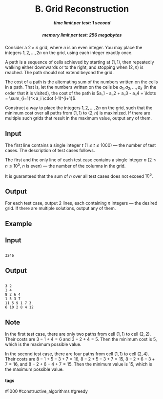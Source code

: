 <h1 style='text-align: center;'> B. Grid Reconstruction</h1>

<h5 style='text-align: center;'>time limit per test: 1 second</h5>
<h5 style='text-align: center;'>memory limit per test: 256 megabytes</h5>

Consider a $2 \times n$ grid, where $n$ is an even integer. You may place the integers $1, 2, \ldots, 2n$ on the grid, using each integer exactly once.

A path is a sequence of cells achieved by starting at $(1, 1)$, then repeatedly walking either downwards or to the right, and stopping when $(2, n)$ is reached. The path should not extend beyond the grid.

The cost of a path is the alternating sum of the numbers written on the cells in a path. That is, let the numbers written on the cells be $a_1, a_2, \ldots, a_k$ (in the order that it is visited), the cost of the path is $a_1 - a_2 + a_3 - a_4 + \ldots = \sum_{i=1}^k a_i \cdot (-1)^{i+1}$.

Construct a way to place the integers $1, 2, \ldots, 2n$ on the grid, such that the minimum cost over all paths from $(1, 1)$ to $(2, n)$ is maximized. If there are multiple such grids that result in the maximum value, output any of them.

## Input

The first line contains a single integer $t$ ($1 \leq t \leq 1000$) — the number of test cases. The description of test cases follows.

The first and the only line of each test case contains a single integer $n$ ($2 \leq n \leq 10^5$, $n$ is even) — the number of the columns in the grid.

It is guaranteed that the sum of $n$ over all test cases does not exceed $10^5$.

## Output

For each test case, output $2$ lines, each containing $n$ integers — the desired grid. If there are multiple solutions, output any of them.

## Example

## Input


```

3246
```
## Output


```

3 2
1 4
8 2 6 4
1 5 3 7
11 5 9 1 7 3
6 10 2 8 4 12

```
## Note

In the first test case, there are only two paths from cell $(1, 1)$ to cell $(2, 2)$. Their costs are $3-1+4=6$ and $3-2+4=5$. Then the minimum cost is $5$, which is the maximum possible value.

In the second test case, there are four paths from cell $(1, 1)$ to cell $(2, 4)$. Their costs are $8-1+5-3+7=16$, $8-2+5-3+7=15$, $8-2+6-3+7=16$, and $8-2+6-4+7=15$. Then the minimum value is $15$, which is the maximum possible value.



#### tags 

#1000 #constructive_algorithms #greedy 